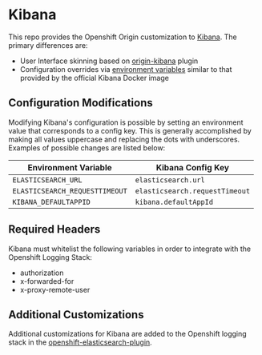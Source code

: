 # Kibana

This repo provides the Openshift Origin customization to [Kibana](https://www.elastic.co/products/kibana).  The primary differences are:

* User Interface skinning based on [origin-kibana](https://github.com/openshift/origin-kibana) plugin
* Configuration overrides via [environment variables](https://www.elastic.co/guide/en/kibana/master/_configuring_kibana_on_docker.html) similar to that provided by the official Kibana Docker image

## Configuration Modifications
Modifying Kibana's configuration is possible by setting an environment value that corresponds to a config key.  This is generally accomplished by making all values uppercase and replacing the dots with underscores.  Examples of possible changes are listed below:

|Environment Variable | Kibana Config Key |
|------|------|
|`ELASTICSEARCH_URL` | `elasticsearch.url`|
|`ELASTICSEARCH_REQUESTTIMEOUT`|`elasticsearch.requestTimeout`|
|`KIBANA_DEFAULTAPPID`|`kibana.defaultAppId`|

## Required Headers
Kibana must whitelist the following variables in order to integrate with the Openshift Logging Stack:
* authorization
* x-forwarded-for
* x-proxy-remote-user

## Additional Customizations
Additional customizations for Kibana are added to the Openshift logging stack in the [openshift-elasticsearch-plugin](https://github.com/fabric8io/openshift-elasticsearch-plugin).
